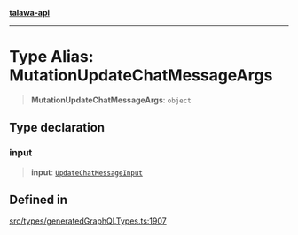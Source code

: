 [**talawa-api**](../../../README.md)

***

# Type Alias: MutationUpdateChatMessageArgs

> **MutationUpdateChatMessageArgs**: `object`

## Type declaration

### input

> **input**: [`UpdateChatMessageInput`](UpdateChatMessageInput.md)

## Defined in

[src/types/generatedGraphQLTypes.ts:1907](https://github.com/Suyash878/talawa-api/blob/b5a9d8b4a1ea678a3d6f5b710b3721f91a3052fc/src/types/generatedGraphQLTypes.ts#L1907)

